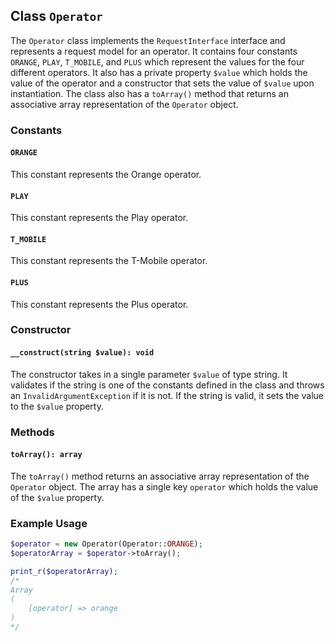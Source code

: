 ## Class `Operator`

The `Operator` class implements the `RequestInterface` interface and represents a request model for an operator. It contains four constants `ORANGE`, `PLAY`, `T_MOBILE`, and `PLUS` which represent the values for the four different operators. It also has a private property `$value` which holds the value of the operator and a constructor that sets the value of `$value` upon instantiation. The class also has a `toArray()` method that returns an associative array representation of the `Operator` object.

### Constants

#### `ORANGE`

This constant represents the Orange operator.

#### `PLAY`

This constant represents the Play operator.

#### `T_MOBILE`

This constant represents the T-Mobile operator.

#### `PLUS`

This constant represents the Plus operator.

### Constructor

#### `__construct(string $value): void`

The constructor takes in a single parameter `$value` of type string. It validates if the string is one of the constants defined in the class and throws an `InvalidArgumentException` if it is not. If the string is valid, it sets the value to the `$value` property.

### Methods

#### `toArray(): array`

The `toArray()` method returns an associative array representation of the `Operator` object. The array has a single key `operator` which holds the value of the `$value` property.

### Example Usage

```php
$operator = new Operator(Operator::ORANGE);
$operatorArray = $operator->toArray();

print_r($operatorArray);
/*
Array
(
    [operator] => orange
)
*/
```